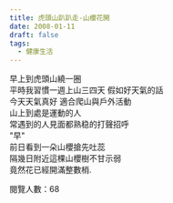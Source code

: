 ```yaml
---
title: 虎頭山趴趴走-山櫻花開
date: 2008-01-11
draft: false
tags:
  - 健康生活
---
```

早上到虎頭山繞一圈  
平時我習慣一週上山三四天 假如好天氣的話  
今天天氣真好 適合爬山與戶外活動  
山上到處是運動的人  
常遇到的人見面都熟稳的打聲招呼  
"早"  
前日看到一朵山櫻搶先吐蕊  
隔幾日附近這棵山櫻樹不甘示弱  
竟然花已經開滿整數梢.  


閱覽人數：68